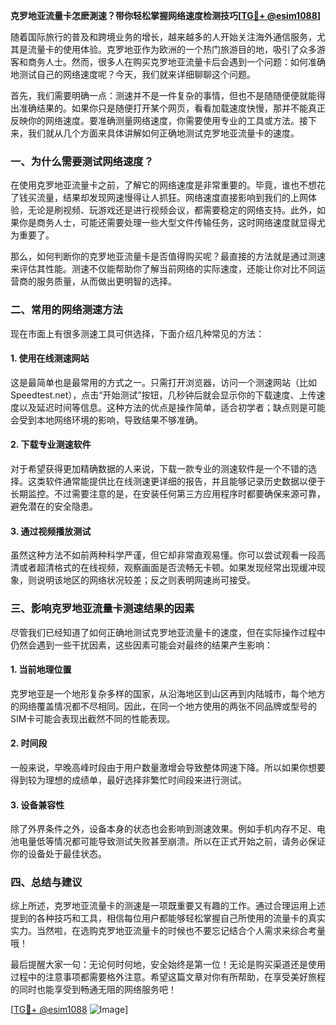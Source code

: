 **克罗地亚流量卡怎麽測速？带你轻松掌握网络速度检测技巧[[TG💪+ @esim1088](https://t.me/s/esim1088)]**

随着国际旅行的普及和跨境业务的增长，越来越多的人开始关注海外通信服务，尤其是流量卡的使用体验。克罗地亚作为欧洲的一个热门旅游目的地，吸引了众多游客和商务人士。然而，很多人在购买克罗地亚流量卡后会遇到一个问题：如何准确地测试自己的网络速度呢？今天，我们就来详细聊聊这个问题。

首先，我们需要明确一点：测速并不是一件复杂的事情，但也不是随随便便就能得出准确结果的。如果你只是随便打开某个网页，看看加载速度快慢，那并不能真正反映你的网络速度。要准确测量网络速度，你需要使用专业的工具或方法。接下来，我们就从几个方面来具体讲解如何正确地测试克罗地亚流量卡的速度。

### 一、为什么需要测试网络速度？

在使用克罗地亚流量卡之前，了解它的网络速度是非常重要的。毕竟，谁也不想花了钱买流量，结果却发现网速慢得让人抓狂。网络速度直接影响到我们的上网体验，无论是刷视频、玩游戏还是进行视频会议，都需要稳定的网络支持。此外，如果你是商务人士，可能还需要处理一些大型文件传输任务，这时网络速度就显得尤为重要了。

那么，如何判断你的克罗地亚流量卡是否值得购买呢？最直接的方法就是通过测速来评估其性能。测速不仅能帮助你了解当前网络的实际速度，还能让你对比不同运营商的服务质量，从而做出更明智的选择。

### 二、常用的网络测速方法

现在市面上有很多测速工具可供选择，下面介绍几种常见的方法：

#### 1. 使用在线测速网站

这是最简单也是最常用的方式之一。只需打开浏览器，访问一个测速网站（比如Speedtest.net），点击“开始测试”按钮，几秒钟后就会显示你的下载速度、上传速度以及延迟时间等信息。这种方法的优点是操作简单，适合初学者；缺点则是可能会受到本地网络环境的影响，导致结果不够准确。

#### 2. 下载专业测速软件

对于希望获得更加精确数据的人来说，下载一款专业的测速软件是一个不错的选择。这类软件通常能提供比在线测速更详细的报告，并且能够记录历史数据以便于长期监控。不过需要注意的是，在安装任何第三方应用程序时都要确保来源可靠，避免潜在的安全隐患。

#### 3. 通过视频播放测试

虽然这种方法不如前两种科学严谨，但它却非常直观易懂。你可以尝试观看一段高清或者超清格式的在线视频，观察画面是否流畅无卡顿。如果发现经常出现缓冲现象，则说明该地区的网络状况较差；反之则表明网速尚可接受。

### 三、影响克罗地亚流量卡测速结果的因素

尽管我们已经知道了如何正确地测试克罗地亚流量卡的速度，但在实际操作过程中仍然会遇到一些干扰因素，这些因素可能会对最终的结果产生影响：

#### 1. 当前地理位置

克罗地亚是一个地形复杂多样的国家，从沿海地区到山区再到内陆城市，每个地方的网络覆盖情况都不尽相同。因此，在同一个地方使用的两张不同品牌或型号的SIM卡可能会表现出截然不同的性能表现。

#### 2. 时间段

一般来说，早晚高峰时段由于用户数量激增会导致整体网速下降。所以如果你想要得到较为理想的成绩单，最好选择非繁忙时间段来进行测试。

#### 3. 设备兼容性

除了外界条件之外，设备本身的状态也会影响到测速效果。例如手机内存不足、电池电量低等情况都可能导致测试失败甚至崩溃。所以在正式开始之前，请务必保证你的设备处于最佳状态。

### 四、总结与建议

综上所述，克罗地亚流量卡的测速是一项既重要又有趣的工作。通过合理运用上述提到的各种技巧和工具，相信每位用户都能够轻松掌握自己所使用的流量卡的真实实力。当然啦，在选购克罗地亚流量卡的时候也不要忘记结合个人需求来综合考量哦！

最后提醒大家一句：无论何时何地，安全始终是第一位！无论是购买渠道还是使用过程中的注意事项都需要格外注意。希望这篇文章对你有所帮助，在享受美好旅程的同时也能享受到畅通无阻的网络服务吧！

[[TG💪+ @esim1088](https://t.me/s/esim1088) ![Image](https://i.postimg.cc/4NQfJmqS/Snipaste-2025-05-13-00-14-12.png)]